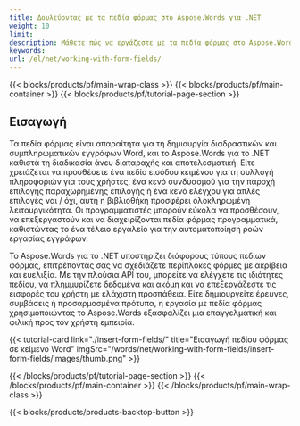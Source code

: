```yaml
---
title: Δουλεύοντας με τα πεδία φόρμας στο Aspose.Words για .NET
weight: 10
limit:
description: Μάθετε πώς να εργάζεστε με τα πεδία φόρμας στο Aspose.Words για το .NET. Εξερευνήστε τις δυνατότητες για την προσθήκη, επεξεργασία και διαχείριση των εισροών κειμένου, τα κενά συνδυασμού και τα πεδία ελέγχου εύκολα.
keywords:
url: /el/net/working-with-form-fields/
---
```

{{< blocks/products/pf/main-wrap-class >}}
{{< blocks/products/pf/main-container >}}
{{< blocks/products/pf/tutorial-page-section >}}

## Εισαγωγή

Τα πεδία φόρμας είναι απαραίτητα για τη δημιουργία διαδραστικών και συμπληρωματικών εγγράφων Word, και το Aspose.Words για το .NET καθιστά τη διαδικασία άνευ διαταραχής και αποτελεσματική. Είτε χρειάζεται να προσθέσετε ένα πεδίο εισόδου κειμένου για τη συλλογή πληροφοριών για τους χρήστες, ένα κενό συνδυασμού για την παροχή επιλογής παραχωρημένης επιλογής ή ένα κενό ελέγχου για απλές επιλογές ναι / όχι, αυτή η βιβλιοθήκη προσφέρει ολοκληρωμένη λειτουργικότητα. Οι προγραμματιστές μπορούν εύκολα να προσθέσουν, να επεξεργαστούν και να διαχειρίζονται πεδία φόρμας προγραμματικά, καθιστώντας το ένα τέλειο εργαλείο για την αυτοματοποίηση ροών εργασίας εγγράφων.

Το Aspose.Words για το .NET υποστηρίζει διάφορους τύπους πεδίων φόρμας, επιτρέποντάς σας να σχεδιάζετε περίπλοκες φόρμες με ακρίβεια και ευελιξία. Με την πλούσια API του, μπορείτε να ελέγχετε τις ιδιότητες πεδίου, να πλημμυρίζετε δεδομένα και ακόμη και να επεξεργάζεστε τις εισφορές του χρήστη με ελάχιστη προσπάθεια. Είτε δημιουργείτε έρευνες, συμβάσεις ή προσαρμοσμένα πρότυπα, η εργασία με πεδία φόρμας χρησιμοποιώντας το Aspose.Words εξασφαλίζει μια επαγγελματική και φιλική προς τον χρήστη εμπειρία.

{{< tutorial-card link="./insert-form-fields/" title="Εισαγωγή πεδίου φόρμας σε κείμενο Word" imgSrc="/words/net/working-with-form-fields/insert-form-fields/images/thumb.png" >}}

{{< /blocks/products/pf/tutorial-page-section >}}
{{< /blocks/products/pf/main-container >}}
{{< /blocks/products/pf/main-wrap-class >}}

{{< blocks/products/products-backtop-button >}}